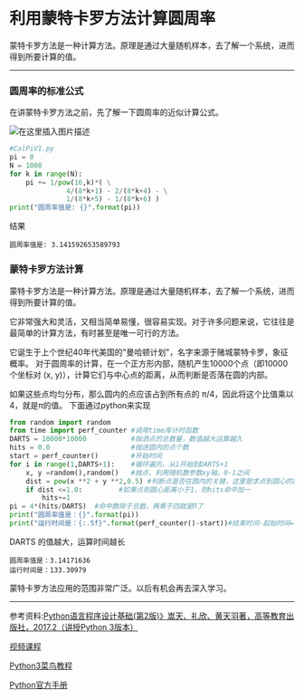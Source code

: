 # 利用蒙特卡罗方法计算圆周率


蒙特卡罗方法是一种计算方法。原理是通过大量随机样本，去了解一个系统，进而得到所要计算的值。

------

### 圆周率的标准公式

在讲蒙特卡罗方法之前，先了解一下圆周率的近似计算公式。

![在这里插入图片描述](https://img-blog.csdnimg.cn/20200418220032681.png?x-oss-process=image/watermark,type_ZmFuZ3poZW5naGVpdGk,shadow_10,text_aHR0cHM6Ly9ibG9nLmNzZG4ubmV0L09sZEh1YW5nQw==,size_16,color_FFFFFF,t_70)



```python
#CalPiV1.py
pi = 0
N = 1000
for k in range(N):
    pi += 1/pow(16,k)*( \
              4/(8*k+1) - 2/(8*k+4) - \
              1/(8*k+5) - 1/(8*k+6) ) 
print("圆周率值是: {}".format(pi))
```
结果
```
圆周率值是: 3.141592653589793
```
### 蒙特卡罗方法计算
蒙特卡罗方法是一种计算方法。原理是通过大量随机样本，去了解一个系统，进而得到所要计算的值。

它非常强大和灵活，又相当简单易懂，很容易实现。对于许多问题来说，它往往是最简单的计算方法，有时甚至是唯一可行的方法。

它诞生于上个世纪40年代美国的"曼哈顿计划"，名字来源于赌城蒙特卡罗，象征概率。
对于圆周率的计算，在一个正方形内部，随机产生10000个点（即10000个坐标对 (x, y)），计算它们与中心点的距离，从而判断是否落在圆的内部。

如果这些点均匀分布，那么圆内的点应该占到所有点的 π/4，因此将这个比值乘以4，就是π的值。
下面通过python来实现

```python
from random import random
from time import perf_counter #调用time库计时函数
DARTS = 10000*10000           #抛洒点的总数量，数值越大运算越久
hits = 0.0                    #抛进圆内的点个数
start = perf_counter()        #开始时间
for i in range(1,DARTS+1):    #循环遍历，从1开始到DARTS+1
    x, y =random(),random()   #抛点，利用随机数参数xy轴，0-1之间
    dist = pow(x **2 + y **2,0.5) #判断点是否在圆内的关键，这里是求点到圆心的距离
    if dist <=1.0:         #如果点到圆心距离小于1，则hits命中加一
        hits+=1
pi = 4*(hits/DARTS)  #命中数除于总数，再乘于四就是Π了
print("圆周率值是：{}".format(pi))
print("运行时间是：{:.5f}".format(perf_counter()-start))#结束时间-起始时间=实际运算时间
```
DARTS 的值越大，运算时间越长

```
圆周率值是：3.14171636
运行时间是：133.30979
```
蒙特卡罗方法应用的范围非常广泛。以后有机会再去深入学习。

------

[^undefined]:

参考资料:[Python语言程序设计基础(第2版)》嵩天、礼欣、黄天羽著，高等教育出版社，2017.2（讲授Python 3版本）](https://item.jd.com/12128326.html?dist=jd)

[视频课程](http://www.icourse163.org/course/BIT-268001)

[Python3菜鸟教程](https://www.runoob.com/python3/python3-number.html)

[Python官方手册](https://docs.python.org/zh-cn/3/)
